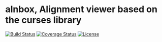 # alnbox, Alignment viewer based on the curses library

[![Build Status](https://travis-ci.org/starius/alnbox.png?branch=master)](https://travis-ci.org/starius/alnbox)
[![Coverage Status](https://coveralls.io/repos/starius/alnbox/badge.png?branch=master)](https://coveralls.io/r/starius/alnbox?branch=master)
[![License](http://img.shields.io/badge/License-MIT-brightgreen.png)](LICENSE)
